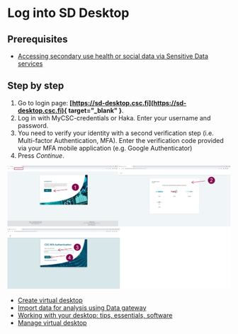 # Log into SD Desktop

## Prerequisites

* [Accessing secondary use health or social data via Sensitive Data services](secondarydata-access.md)

## Step by step
    
1. Go to login page: **[https://sd-desktop.csc.fi](https://sd-desktop.csc.fi){ target="_blank" }**.
2. Log in with MyCSC-credentials or Haka. Enter your username and password.
3. You need to verify your identity with a second verification step (i.e. Multi-factor Authentication, MFA). Enter the verification code provided via your MFA mobile application (e.g. Google Authenticator)
4. Press *Continue*.

[![Authentication](images/desktop/desktop_login-mfa1.png)](images/desktop/desktop_login-mfa1.png)

* [Create virtual desktop](sd-desktop-secondary-create.md)
* [Import data for analysis using Data gateway](sd-desktop-secondary-access.md)
* [Working with your desktop: tips, essentials, software](sd-desktop-secondary-working.md)
* [Manage virtual desktop](sd-desktop-secondary-manage.md)
